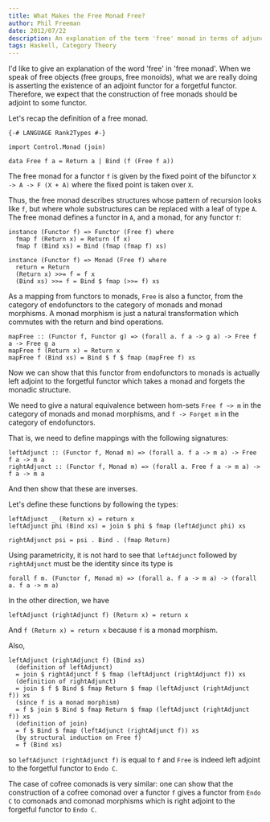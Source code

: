 ```yaml
---
title: What Makes the Free Monad Free?
author: Phil Freeman
date: 2012/07/22
description: An explanation of the term 'free' monad in terms of adjunctions.
tags: Haskell, Category Theory
---
```


I\'d like to give an explanation of the word \'free\' in \'free monad\'. When we speak of free objects (free groups, free monoids), what we are really doing is asserting the existence of an adjoint functor for a forgetful functor. Therefore, we expect that the construction of free monads should be adjoint to some functor.

Let's recap the definition of a free monad.

~~~{.text}
{-# LANGUAGE Rank2Types #-}

import Control.Monad (join)

data Free f a = Return a | Bind (f (Free f a))
~~~

The free monad for a functor `f` is given by the fixed point of the bifunctor `X -> A -> F (X + A)` where the fixed point is taken over `X`.

Thus, the free monad describes structures whose pattern of recursion looks like `f`, but where whole substructures can be replaced with a leaf of type `A`. The free monad defines a functor in `A`, and a monad, for any functor `f`:

~~~{.text}
instance (Functor f) => Functor (Free f) where
  fmap f (Return x) = Return (f x)
  fmap f (Bind xs) = Bind (fmap (fmap f) xs)

instance (Functor f) => Monad (Free f) where
  return = Return
  (Return x) >>= f = f x
  (Bind xs) >>= f = Bind $ fmap (>>= f) xs
~~~

As a mapping from functors to monads, `Free` is also a functor, from the category of endofunctors to the category of monads and monad morphisms. A monad morphism is just a natural transformation which commutes with the return and bind operations.

~~~{.text}
mapFree :: (Functor f, Functor g) => (forall a. f a -> g a) -> Free f a -> Free g a
mapFree f (Return x) = Return x
mapFree f (Bind xs) = Bind $ f $ fmap (mapFree f) xs
~~~

Now we can show that this functor from endofunctors to monads is actually left adjoint to the forgetful functor which takes a monad and forgets the monadic structure.

We need to give a natural equivalence between hom-sets `Free f ~> m` in the category of monads and monad morphisms, and `f -> Forget m` in the category of endofunctors.

That is, we need to define mappings with the following signatures:

~~~{.text}
leftAdjunct :: (Functor f, Monad m) => (forall a. f a -> m a) -> Free f a -> m a
rightAdjunct :: (Functor f, Monad m) => (forall a. Free f a -> m a) -> f a -> m a
~~~

And then show that these are inverses.

Let\'s define these functions by following the types:

~~~{.text}
leftAdjunct _ (Return x) = return x
leftAdjunct phi (Bind xs) = join $ phi $ fmap (leftAdjunct phi) xs

rightAdjunct psi = psi . Bind . (fmap Return)
~~~

Using parametricity, it is not hard to see that `leftAdjunct` followed by `rightAdjunct` must be the identity since its type is 

~~~
forall f m. (Functor f, Monad m) => (forall a. f a -> m a) -> (forall a. f a -> m a)
~~~

In the other direction, we have

~~~
leftAdjunct (rightAdjunct f) (Return x) = return x
~~~

And `f (Return x) = return x` because `f` is a monad morphism.

Also,

~~~
leftAdjunct (rightAdjunct f) (Bind xs) 
  (definition of leftAdjunct)
  = join $ rightAdjunct f $ fmap (leftAdjunct (rightAdjunct f)) xs
  (definition of rightAdjunct)
  = join $ f $ Bind $ fmap Return $ fmap (leftAdjunct (rightAdjunct f)) xs
  (since f is a monad morphism)
  = f $ join $ Bind $ fmap Return $ fmap (leftAdjunct (rightAdjunct f)) xs
  (definition of join)
  = f $ Bind $ fmap (leftAdjunct (rightAdjunct f)) xs
  (by structural induction on Free f)
  = f (Bind xs)
~~~

so `leftAdjunct (rightAdjunct f)` is equal to `f` and `Free` is indeed left adjoint to the forgetful functor to `Endo C`.

The case of cofree comonads is very similar: one can show that the construction of a cofree comonad over a functor `f` gives a functor from `Endo C` to comonads and comonad morphisms which is right adjoint to the forgetful functor to `Endo C`.
